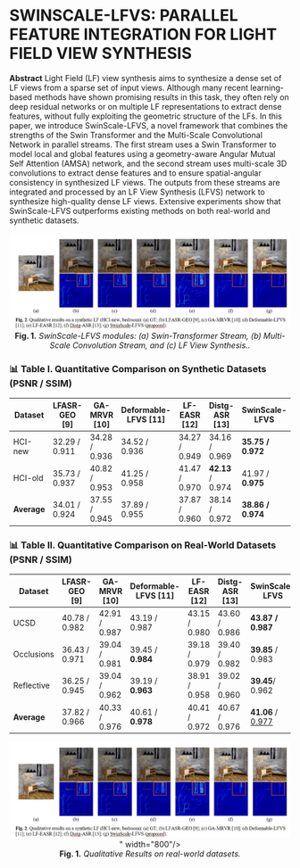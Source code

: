 
# SWINSCALE-LFVS: PARALLEL FEATURE INTEGRATION FOR LIGHT FIELD VIEW SYNTHESIS

**Abstract** 
Light Field (LF) view synthesis aims to synthesize a dense set of LF views from a sparse set of input views. Although many recent learning-based methods have shown promising results in this task, they often rely on deep residual networks or on multiple LF representations to extract dense features, without fully exploiting the geometric structure of the LFs. In this paper, we introduce SwinScale-LFVS, a novel framework that combines the strengths of the Swin Transformer and the Multi-Scale Convolutional Network in parallel streams. The first stream uses a Swin Transformer to model local and global features using a geometry-aware Angular Mutual Self Attention (AMSA) network, and the second stream uses multi-scale 3D convolutions to extract dense features and to ensure spatial-angular consistency in synthesized LF views. The outputs from these streams are integrated and processed by an LF View Synthesis (LFVS) network to synthesize high-quality dense LF views. Extensive experiments show that SwinScale-LFVS outperforms existing methods on both real-world and synthetic datasets. 

<p align="center">
  <img src="Synthetic results.JPG" width="800"/>
  <br>
  <b>Fig. 1.</b> <i>SwinScale-LFVS modules: (a) Swin-Transformer Stream, (b) Multi-Scale Convolution Stream, and (c) LF View Synthesis..</i>
</p>

### 📊 Table I. Quantitative Comparison on Synthetic Datasets (PSNR / SSIM)

| Dataset   | LFASR-GEO [9]  | GA-MRVR [10]  | Deformable-LFVS [11] | LF-EASR [12]  | Distg-ASR [13]  | <b>SwinScale-LFVS</b>   |
|-----------|----------------|----------------|------------------------|----------------|------------------|--------------------------|
| HCI-new   | 32.29 / 0.911  | 34.28 / 0.936  | 34.52 / 0.936         | 34.27 / 0.949  | 34.16 / 0.969    | <b>35.75 / 0.972</b>     |
| HCI-old   | 35.73 / 0.937  | 40.82 / 0.953  | 41.25 / 0.958         | 41.47 / 0.970  | <b>42.13 </b>/ 0.974 | 41.97 /<b> 0.975 </b>        |
| <b>Average</b> | 34.01 / 0.924  | 37.55 / 0.945  | 37.89 / 0.955         | 37.87 / 0.960  | 38.14 / 0.972    | <b>38.86 / 0.974</b>     |

### 📊 Table II. Quantitative Comparison on Real-World Datasets (PSNR / SSIM)

| Dataset     | LFASR-GEO [9]  | GA-MRVR [10]  | Deformable-LFVS [11] | LF-EASR [12]  | Distg-ASR [13]  | <b>SwinScale-LFVS</b>   |
|-------------|----------------|----------------|------------------------|----------------|------------------|--------------------------|
| UCSD        | 40.78 / 0.982  | 42.91 / 0.987  | 43.19 / 0.987         | 43.15 / 0.980  | 43.60 / 0.986    | <b>43.87 / 0.987</b>     |
| Occlusions  | 36.43 / 0.971  | 39.04 / 0.981  | 39.45 / <b>0.984</b>         | 39.18 / 0.979  | 39.40 / 0.982    | <b>39.85</b>  / 0.983    |
| Reflective  | 36.25 / 0.945  | 39.04 / 0.962  | 39.19 /<b> 0.963</b>         | 38.91 / 0.958  | 39.02 / 0.960    | <b>39.45</b>/ 0.962     |
| <b>Average</b> | 37.82 / 0.966  | 40.33 / 0.976  | 40.61 /<b> 0.978</b>         | 40.41 / 0.972  | 40.67 / 0.976    | <b>41.06</b> / <u>0.977</u>  


<p align="center">
   <img src="Synthetic results.JPG" width="800"/>
" width="800"/>
  <br>
  <b>Fig. 1.</b> <i>Qualitative  Results on real-world datasets.</i>
</p>
